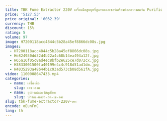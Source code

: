 ```yaml
---
title: TBK Fume Extractor 220V เครื่องมือสูบบุหรี่สูงกรองเลเซอร์เครื่องฟอกอากาศควัน Purification Air ฝุ่นห้อง
price: '5127.53'
price_original: '6032.39'
currency: THB
discount: 15%
rating: 5
volume: 97
image: H7200118acc4844c5b28a45ef8866dc08s.jpg
images:
  - H7200118acc4844c5b28a45ef8866dc08s.jpg
  - He824930dd32d4b22a4c68b14ea494a12f.jpg
  - H65a16f05c8ad4ec8bfb2e625ce7d072cx.jpg
  - H3833001500fa40199e4c4c918d51ad1dm.jpg
  - H4035293a48b44b1c93ad573cb08d561fA.jpg
video: 1100008647433.mp4
categories:
  - name: เครื่องมือ
    slug: เคร-องม
  - name: อุปกรณ์และวัสดุเชื่อม
    slug: ปกรณ-และว-สด-เช-อม
slug: tbk-fume-extractor-220v-เคร
encode: oEunFnC
lang: th
---
```

  